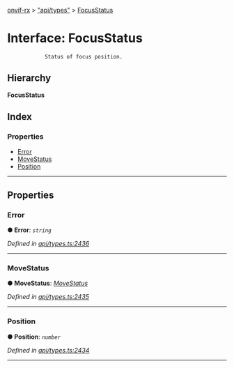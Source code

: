 [onvif-rx](../README.md) > ["api/types"](../modules/_api_types_.md) > [FocusStatus](../interfaces/_api_types_.focusstatus.md)

# Interface: FocusStatus

```
            Status of focus position.
```

## Hierarchy

**FocusStatus**

## Index

### Properties

* [Error](_api_types_.focusstatus.md#error)
* [MoveStatus](_api_types_.focusstatus.md#movestatus)
* [Position](_api_types_.focusstatus.md#position)

---

## Properties

<a id="error"></a>

###  Error

**● Error**: *`string`*

*Defined in [api/types.ts:2436](https://github.com/patrickmichalina/onvif-rx/blob/1596479/src/api/types.ts#L2436)*

___
<a id="movestatus"></a>

###  MoveStatus

**● MoveStatus**: *[MoveStatus](../enums/_api_types_.movestatus.md)*

*Defined in [api/types.ts:2435](https://github.com/patrickmichalina/onvif-rx/blob/1596479/src/api/types.ts#L2435)*

___
<a id="position"></a>

###  Position

**● Position**: *`number`*

*Defined in [api/types.ts:2434](https://github.com/patrickmichalina/onvif-rx/blob/1596479/src/api/types.ts#L2434)*

___

